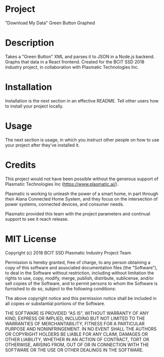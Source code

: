 # Project

"Download My Data" Green Button Graphed

# Description

Takes a "Green Button" XML and parses it to JSON in a Node.js backend. Graphs that data in a React frontend.
Created for the BCIT SSD 2018 industry project, in collaboration with Plasmatic Technologies Inc.

# Installation

Installation is the next section in an effective README.
Tell other users how to install your project locally.

# Usage

The next section is usage, in which you instruct other people on how to use your project after they’ve installed it.

# Credits

This project would not have been possible without the generous support of Plasmatic Technologies Inc (https://www.plasmatic.ai/).

Plasmatic is working to unleash the power of a smart home, in part through their Alana Connected Home System, and they focus on the intersection of power systems, connected devices, and consumer needs.

Plasmatic provided this team with the project parameters and continual support to see it reach release.

# MIT License

Copyright (c) 2018 BCIT SSD Plasmatic Industry Project Team

Permission is hereby granted, free of charge, to any person obtaining a copy
of this software and associated documentation files (the "Software"), to deal
in the Software without restriction, including without limitation the rights
to use, copy, modify, merge, publish, distribute, sublicense, and/or sell
copies of the Software, and to permit persons to whom the Software is
furnished to do so, subject to the following conditions:

The above copyright notice and this permission notice shall be included in all
copies or substantial portions of the Software.

THE SOFTWARE IS PROVIDED "AS IS", WITHOUT WARRANTY OF ANY KIND, EXPRESS OR
IMPLIED, INCLUDING BUT NOT LIMITED TO THE WARRANTIES OF MERCHANTABILITY,
FITNESS FOR A PARTICULAR PURPOSE AND NONINFRINGEMENT. IN NO EVENT SHALL THE
AUTHORS OR COPYRIGHT HOLDERS BE LIABLE FOR ANY CLAIM, DAMAGES OR OTHER
LIABILITY, WHETHER IN AN ACTION OF CONTRACT, TORT OR OTHERWISE, ARISING FROM,
OUT OF OR IN CONNECTION WITH THE SOFTWARE OR THE USE OR OTHER DEALINGS IN THE
SOFTWARE.